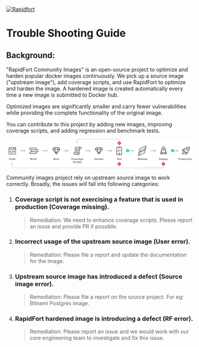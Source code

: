 [![Rapidfort](https://assets.website-files.com/6102f7f1589f985b19197b3d/61082629d82d1361e5835b58_rapidfort_logo-new.svg)](https://rapidfort.com) 

# Trouble Shooting Guide

## Background: 
"RapidFort Community Images" is an open-source project to optimize and harden popular docker images continuously. We pick up a source image ("upstream image"), add coverage scripts, and use RapidFort to optimize and harden the image. A hardened image is created automatically every time a new image is submitted to Docker hub.

Optimized images are significantly smaller and carry fewer vulnerabilities while providing the complete functionality of the original image.

You can contribute to this project by adding new images, improving coverage scripts, and adding regression and benchmark tests.

![Demo](contrib/coverage.png)

Community images project rely on upstream source image to work correctly. Broadly, the issues will fall into following categories:


1. ### Coverage script is not exercising a feature that is used in production (Coverage missing).
    > Remediation: We need to enhance coverage scripts. Please report an issue and provide PR if possible.

1. ### Incorrect usage of the upstream source image (User error).
    > Remediation: Please file a report and update the documentation for the image.

1. ### Upstream source image has introduced a defect (Source image error).
    > Remediation: Please file a report on the source project. For eg: Bitnami Postgres image.

1. ### RapidFort hardened image is introducing a defect (RF error).
    > Remediation: Please report an issue and we would work with our core engineering team to investigate and fix this issue.

